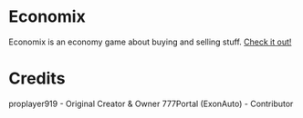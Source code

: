 # Economix

Economix is an economy game about buying and selling stuff. [Check it out!](https://economix.proplayer919.dev)

# Credits

proplayer919 - Original Creator & Owner
777Portal (ExonAuto) - Contributor
